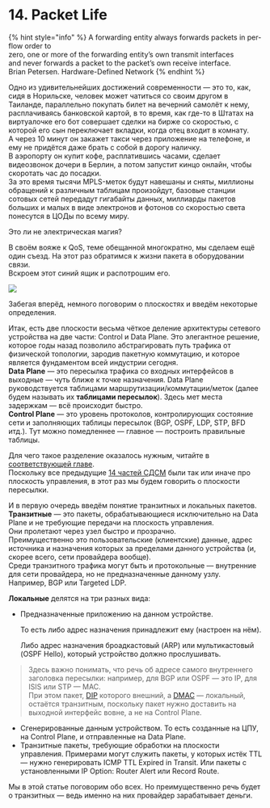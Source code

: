 # 14. Packet Life

{% hint style="info" %}
A forwarding entity always forwards packets in per-flow order to  
zero, one or more of the forwarding entity’s own transmit interfaces  
and never forwards a packet to the packet’s own receive interface.  
Brian Petersen. Hardware-Defined Network
{% endhint %}

Одно из удивительнейших достижений современности — это то, как, сидя в Норильске, человек может чатиться со своим другом в Таиланде, параллельно покупать билет на вечерний самолёт к нему, расплачиваясь банковской картой, в то время, как где-то в Штатах на виртуалочке его бот совершает сделки на бирже со скоростью, с которой его сын переключает вкладки, когда отец входит в комнату.  
А через 10 минут он закажет такси через приложение на телефоне, и ему не придётся даже брать с собой в дорогу наличку.  
В аэропорту он купит кофе, расплатившись часами, сделает видеозвонок дочери в Берлин, а потом запустит кинцо онлайн, чтобы скоротать час до посадки.  
За это время тысячи MPLS-меток будут навешаны и сняты, миллионы обращений к различным таблицам произойдут, базовые станции сотовых сетей передадут гигабайты данных, миллиарды пакетов больших и малых в виде электронов и фотонов со скоростью света понесутся в ЦОДы по всему миру.

Это ли не электрическая магия?

В своём вояже к QoS, теме обещанной многократно, мы сделаем ещё один съезд. На этот раз обратимся к жизни пакета в оборудовании связи.  
Вскроем этот синий ящик и распотрошим его.

![](../.gitbook/assets/image-57.png)

Забегая вперёд, немного поговорим о плоскостях и введём некоторые определения.

Итак, есть две плоскости весьма чёткое деление архитектуры сетевого устройства на две части: Control и Data Plane. Это элегантное решение, которое годы назад позволило абстрагировать путь трафика от физической топологии, зародив пакетную коммутацию, и которое является фундаментом всей индустрии сегодня.  
**Data Plane** — это пересылка трафика со входных интерфейсов в выходные — чуть ближе к точке назначения. Data Plane руководствуется таблицами маршрутизации/коммутации/меток \(далее будем называть их **таблицами пересылок**\). Здесь мет места задержкам — всё происходит быстро.  
**Control Plane** — это уровень протоколов, контролирующих состояние сети и заполняющих таблицы пересылок \(BGP, OSPF, LDP, STP, BFD итд.\). Тут можно помедленнее — главное — построить правильные таблицы.

Для чего такое разделение оказалось нужным, читайте в [соответствующей главе](http://linkmeup.ru/blog/312.html#PLANES).  
Поскольку все предыдущие [14 частей СДСМ](http://linkmeup.ru/sdsm) были так или иначе про плоскость управления, в этот раз мы будем говорить о плоскости пересылки.

И в первую очередь введём понятие транзитных и локальных пакетов.  
**Транзитные** — это пакеты, обрабатывающиеся исключительно на Data Plane и не требующие передачи на плоскость управления.  
Они пролетают через узел быстро и прозрачно.  
Преимущественно это пользовательские \(клиентские\) данные, адрес источника и назначения которых за пределами данного устройства \(и, скорее всего, сети провайдера вообще\).  
Среди транзитного трафика могут быть и протокольные — внутренние для сети провайдера, но не предназначенные данному узлу.  
Например, BGP или Targeted LDP.

**Локальные** делятся на три разных вида:

* Предназначенные приложению на данном устройстве.

  То есть либо адрес назначения принадлежит ему \(настроен на нём\).

  Либо адрес назначения броадкастовый \(ARP\) или мультикастовый \(OSPF Hello\), который устройство должно прослушивать.

> Здесь важно понимать, что речь об адресе самого внутреннего заголовка пересылки: например, для BGP или OSPF — это IP, для ISIS или STP — MAC.  
> При этом пакет, [DIP](http://lookmeup.linkmeup.ru/#term53) которого внешний, а [DMAC](http://lookmeup.linkmeup.ru/#term606) — локальный, остаётся транзитным, поскольку пакет нужно доставить на выходной интерфейс вовне, а не на Control Plane.

* Сгенерированные данным устройством. То есть созданные на ЦПУ, на Control Plane, и отправленные на Data Plane.
* Транзитные пакеты, требующие обработки на плоскости управления. Примерами могут служить пакеты, у которых истёк TTL — нужно генерировать ICMP TTL Expired in Transit. Или пакеты с установленными IP Option: Router Alert или Record Route.

Мы в этой статье поговорим обо всех. Но преимущественно речь будет о транзитных — ведь именно на них провайдер зарабатывает деньги.


